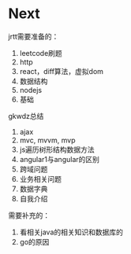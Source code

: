 # Next

jrtt需要准备的：

1. leetcode刷题
2. http
3. react，diff算法，虚拟dom
4. 数据结构
5. nodejs
6. 基础


gkwdz总结

1. ajax
2. mvc, mvvm, mvp
3. js遍历树形结构数据方法
4. angular1与angular的区别
5. 跨域问题
6. 业务相关问题
7. 数据字典
8. 自我介绍

需要补充的：

1. 看相关java的相关知识和数据库的
2. go的原因




































